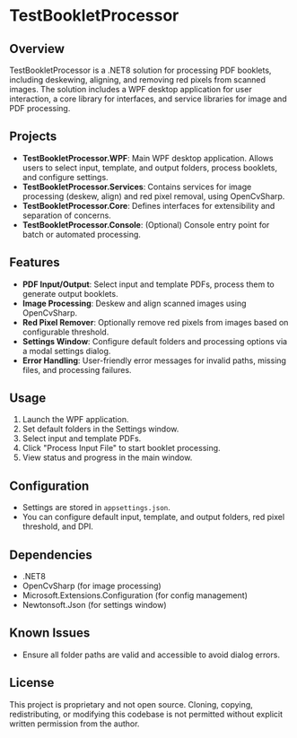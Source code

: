 # TestBookletProcessor

## Overview
TestBookletProcessor is a .NET8 solution for processing PDF booklets, including deskewing, aligning, and removing red pixels from scanned images. The solution includes a WPF desktop application for user interaction, a core library for interfaces, and service libraries for image and PDF processing.

## Projects
- **TestBookletProcessor.WPF**: Main WPF desktop application. Allows users to select input, template, and output folders, process booklets, and configure settings.
- **TestBookletProcessor.Services**: Contains services for image processing (deskew, align) and red pixel removal, using OpenCvSharp.
- **TestBookletProcessor.Core**: Defines interfaces for extensibility and separation of concerns.
- **TestBookletProcessor.Console**: (Optional) Console entry point for batch or automated processing.

## Features
- **PDF Input/Output**: Select input and template PDFs, process them to generate output booklets.
- **Image Processing**: Deskew and align scanned images using OpenCvSharp.
- **Red Pixel Remover**: Optionally remove red pixels from images based on configurable threshold.
- **Settings Window**: Configure default folders and processing options via a modal settings dialog.
- **Error Handling**: User-friendly error messages for invalid paths, missing files, and processing failures.

## Usage
1. Launch the WPF application.
2. Set default folders in the Settings window.
3. Select input and template PDFs.
4. Click "Process Input File" to start booklet processing.
5. View status and progress in the main window.

## Configuration
- Settings are stored in `appsettings.json`.
- You can configure default input, template, and output folders, red pixel threshold, and DPI.

## Dependencies
- .NET8
- OpenCvSharp (for image processing)
- Microsoft.Extensions.Configuration (for config management)
- Newtonsoft.Json (for settings window)

## Known Issues
- Ensure all folder paths are valid and accessible to avoid dialog errors.


## License
This project is proprietary and not open source.
Cloning, copying, redistributing, or modifying this codebase is not permitted without explicit written permission from the author.
